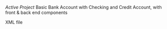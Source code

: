 _Active Project_
Basic Bank Account with Checking and Credit Account, with front & back end components

XML file

